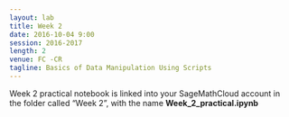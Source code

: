 ```yaml
---
layout: lab
title: Week 2
date: 2016-10-04 9:00
session: 2016-2017
length: 2
venue: FC -CR
tagline: Basics of Data Manipulation Using Scripts
---
```


Week 2 practical notebook is linked into your SageMathCloud account in the folder called “Week 2”, with the name **Week_2_practical.ipynb**
